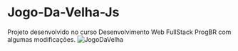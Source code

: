 # Jogo-Da-Velha-Js
Projeto desenvolvido no curso Desenvolvimento Web FullStack ProgBR com algumas modificações.
![JogoDaVelha](https://user-images.githubusercontent.com/82484579/122776382-6f9b6080-d281-11eb-8b84-fbd69bf2faae.jpg)

